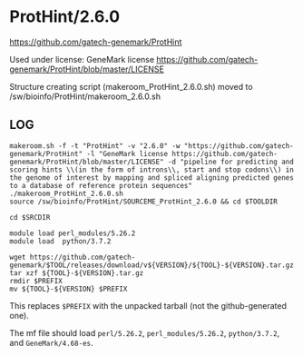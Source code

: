 ProtHint/2.6.0
========================

<https://github.com/gatech-genemark/ProtHint>

Used under license:
GeneMark license https://github.com/gatech-genemark/ProtHint/blob/master/LICENSE


Structure creating script (makeroom_ProtHint_2.6.0.sh) moved to /sw/bioinfo/ProtHint/makeroom_2.6.0.sh

LOG
---

    makeroom.sh -f -t "ProtHint" -v "2.6.0" -w "https://github.com/gatech-genemark/ProtHint" -l "GeneMark license https://github.com/gatech-genemark/ProtHint/blob/master/LICENSE" -d "pipeline for predicting and scoring hints \\(in the form of introns\\, start and stop codons\\) in the genome of interest by mapping and spliced aligning predicted genes to a database of reference protein sequences"
    ./makeroom_ProtHint_2.6.0.sh
    source /sw/bioinfo/ProtHint/SOURCEME_ProtHint_2.6.0 && cd $TOOLDIR

    cd $SRCDIR

    module load perl_modules/5.26.2
    module load  python/3.7.2

    wget https://github.com/gatech-genemark/$TOOL/releases/download/v${VERSION}/${TOOL}-${VERSION}.tar.gz
    tar xzf ${TOOL}-${VERSION}.tar.gz 
    rmdir $PREFIX
    mv ${TOOL}-${VERSION} $PREFIX

This replaces `$PREFIX` with the unpacked tarball (not the github-generated one).

The mf file should load `perl/5.26.2`, `perl_modules/5.26.2`, `python/3.7.2`, and `GeneMark/4.68-es`.
